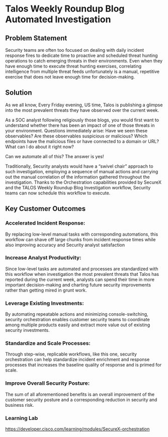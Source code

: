 # Talos Weekly Roundup Blog Automated Investigation


## Problem Statement

Security teams are often too focused on dealing with daily incident response fires to dedicate time to proactive and scheduled threat hunting operations 
to catch emerging threats in their environments. Even when they have enough time to execute threat hunting exercises, correlating intelligence from multiple 
threat feeds unfortunately is a manual, repetitive exercise that does not leave enough time for decision-making.


## Solution

As we all know, Every Friday evening, US time, Talos is publishing a glimpse into the most prevalent threats they have observed over the current week. 

As a SOC analyst following religiously those blogs, you would first want to understand whether there has been an impact of one of those threats in your environment. 
Questions immediately arise: Have we seen these observables? Are these observables suspicious or malicious? Which endpoints have the malicious files or have connected 
to a domain or URL? What can I do about it right now? 

Can we automate all of this? The answer is yes! 

Traditionally, Security analysts would have a “swivel chair” approach to such investigation, employing a sequence of manual actions and carrying out the manual 
correlation of the information gathered throughout the investigation. Thanks to the Orchestration capabilities provided by SecureX and the TALOS Weekly Roundup 
Blog Investigation workflow, Security teams can now schedule this workflow to execute.



## Key Customer Outcomes

### Accelerated Incident Response:
By replacing low-level manual tasks with corresponding automations, this workflow can shave off large chunks from incident response times while also improving accuracy 
and Security analyst satisfaction 

### Increase Analyst Productivity: 
Since low-level tasks are automated and processes are standardized with this workflow when investigation the most prevalent threats that Talos has reported during the 
current week, analysts can spend their time in more important decision-making and charting future security improvements rather than getting mired in grunt work. 

### Leverage Existing Investments: 
By automating repeatable actions and minimizing console-switching, security orchestration enables customer security teams to coordinate among multiple products easily and 
extract more value out of existing security investments. 

### Standardize and Scale Processes: 
Through step-wise, replicable workflows, like this one, security orchestration can help standardize incident enrichment and response processes that increases the baseline 
quality of response and is primed for scale. 

### Improve Overall Security Posture: 
The sum of all aforementioned benefits is an overall improvement of the customer security posture and a corresponding reduction in security and business risk.

### Learning Lab
https://developer.cisco.com/learning/modules/SecureX-orchestration
